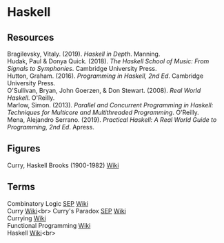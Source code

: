 # Haskell



## Resources

Bragilevsky, Vitaly. (2019). _Haskell in Depth_. Manning.<br>
Hudak, Paul & Donya Quick. (2018). _The Haskell School of Music: From Signals to Symphonies_. Cambridge University Press.<br>
Hutton, Graham. (2016). _Programming in Haskell, 2nd Ed_. Cambridge University Press.<br>
O'Sullivan, Bryan, John Goerzen, & Don Stewart. (2008). _Real World Haskell_. O'Reilly.<br>
Marlow, Simon. (2013). _Parallel and Concurrent Programming in Haskell: Techniques for Multicore and Multithreaded Programming_. O'Reilly.<br>
Mena, Alejandro Serrano. (2019). _Practical Haskell: A Real World Guide to Programming, 2nd Ed_. Apress.<br>



## Figures

Curry, Haskell Brooks (1900-1982) [Wiki](https://en.wikipedia.org/wiki/Haskell_Curry)<br>



## Terms

Combinatory Logic [SEP](https://plato.stanford.edu/entries/logic-combinatory/) [Wiki](https://en.wikipedia.org/wiki/Combinatory_logic)<br>
Curry [Wiki](https://en.wikipedia.org/wiki/Curry_(programming_language))<br>
Curry's Paradox [SEP](https://plato.stanford.edu/entries/curry-paradox/) [Wiki](https://en.wikipedia.org/wiki/Curry%27s_paradox)<br> 
Currying [Wiki](https://en.wikipedia.org/wiki/Currying)<br>
Functional Programming [Wiki](https://en.wikipedia.org/wiki/Functional_programming)<br>
Haskell [Wiki](https://en.wikipedia.org/wiki/Haskell_(programming_language))<br>
